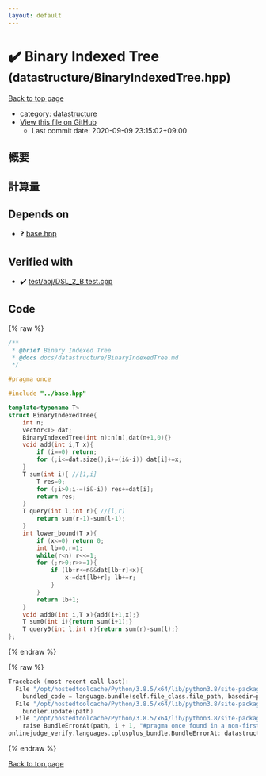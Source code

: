 ```yaml
---
layout: default
---
```


<!-- mathjax config similar to math.stackexchange -->
<script type="text/javascript" async
  src="https://cdnjs.cloudflare.com/ajax/libs/mathjax/2.7.5/MathJax.js?config=TeX-MML-AM_CHTML">
</script>
<script type="text/x-mathjax-config">
  MathJax.Hub.Config({
    TeX: { equationNumbers: { autoNumber: "AMS" }},
    tex2jax: {
      inlineMath: [ ['$','$'] ],
      processEscapes: true
    },
    "HTML-CSS": { matchFontHeight: false },
    displayAlign: "left",
    displayIndent: "2em"
  });
</script>

<script type="text/javascript" src="https://cdnjs.cloudflare.com/ajax/libs/jquery/3.4.1/jquery.min.js"></script>
<script src="https://cdn.jsdelivr.net/npm/jquery-balloon-js@1.1.2/jquery.balloon.min.js" integrity="sha256-ZEYs9VrgAeNuPvs15E39OsyOJaIkXEEt10fzxJ20+2I=" crossorigin="anonymous"></script>
<script type="text/javascript" src="../../assets/js/copy-button.js"></script>
<link rel="stylesheet" href="../../assets/css/copy-button.css" />


# :heavy_check_mark: Binary Indexed Tree <small>(datastructure/BinaryIndexedTree.hpp)</small>

<a href="../../index.html">Back to top page</a>

* category: <a href="../../index.html#8dc87745f885a4cc532acd7b15b8b5fe">datastructure</a>
* <a href="{{ site.github.repository_url }}/blob/master/datastructure/BinaryIndexedTree.hpp">View this file on GitHub</a>
    - Last commit date: 2020-09-09 23:15:02+09:00




## 概要

## 計算量

## Depends on

* :question: <a href="../base.hpp.html">base.hpp</a>


## Verified with

* :heavy_check_mark: <a href="../../verify/test/aoj/DSL_2_B.test.cpp.html">test/aoj/DSL_2_B.test.cpp</a>


## Code

<a id="unbundled"></a>
{% raw %}
```cpp
/**
 * @brief Binary Indexed Tree
 * @docs docs/datastructure/BinaryIndexedTree.md
 */

#pragma once

#include "../base.hpp"

template<typename T>
struct BinaryIndexedTree{
    int n;
    vector<T> dat;
    BinaryIndexedTree(int n):n(n),dat(n+1,0){}
    void add(int i,T x){
        if (i==0) return;
        for (;i<=dat.size();i+=(i&-i)) dat[i]+=x;
    }
    T sum(int i){ //[1,i]
        T res=0;
        for (;i>0;i-=(i&-i)) res+=dat[i];
        return res;
    }
    T query(int l,int r){ //[l,r)
        return sum(r-1)-sum(l-1);
    }
    int lower_bound(T x){
        if (x<=0) return 0;
        int lb=0,r=1;
        while(r<n) r<<=1;
        for (;r>0;r>>=1){
            if (lb+r<=n&&dat[lb+r]<x){
                x-=dat[lb+r]; lb+=r;
            }
        }
        return lb+1;
    }
    void add0(int i,T x){add(i+1,x);}
    T sum0(int i){return sum(i+1);}
    T query0(int l,int r){return sum(r)-sum(l);}
};
```
{% endraw %}

<a id="bundled"></a>
{% raw %}
```cpp
Traceback (most recent call last):
  File "/opt/hostedtoolcache/Python/3.8.5/x64/lib/python3.8/site-packages/onlinejudge_verify/docs.py", line 349, in write_contents
    bundled_code = language.bundle(self.file_class.file_path, basedir=pathlib.Path.cwd())
  File "/opt/hostedtoolcache/Python/3.8.5/x64/lib/python3.8/site-packages/onlinejudge_verify/languages/cplusplus.py", line 185, in bundle
    bundler.update(path)
  File "/opt/hostedtoolcache/Python/3.8.5/x64/lib/python3.8/site-packages/onlinejudge_verify/languages/cplusplus_bundle.py", line 310, in update
    raise BundleErrorAt(path, i + 1, "#pragma once found in a non-first line")
onlinejudge_verify.languages.cplusplus_bundle.BundleErrorAt: datastructure/BinaryIndexedTree.hpp: line 6: #pragma once found in a non-first line

```
{% endraw %}

<a href="../../index.html">Back to top page</a>

